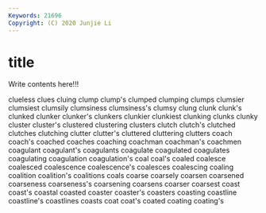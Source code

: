 ```yaml
---
Keywords: 21696
Copyright: (C) 2020 Junjie Li
---
```


# title

Write contents here!!!

clueless
clues 
cluing 
clump 
clump's 
clumped 
clumping 
clumps 
clumsier 
clumsiest 
clumsily
clumsiness 
clumsiness's 
clumsy 
clung 
clunk 
clunk's 
clunked 
clunker 
clunker's 
clunkers
clunkier 
clunkiest 
clunking 
clunks 
clunky 
cluster 
cluster's 
clustered 
clustering 
clusters
clutch 
clutch's 
clutched 
clutches 
clutching 
clutter 
clutter's 
cluttered 
cluttering 
clutters
coach 
coach's 
coached 
coaches 
coaching 
coachman 
coachman's 
coachmen 
coagulant 
coagulant's
coagulants 
coagulate 
coagulated 
coagulates 
coagulating 
coagulation 
coagulation's 
coal 
coal's 
coaled
coalesce 
coalesced 
coalescence 
coalescence's 
coalesces 
coalescing 
coaling 
coalition 
coalition's 
coalitions
coals 
coarse 
coarsely 
coarsen 
coarsened 
coarseness 
coarseness's 
coarsening 
coarsens 
coarser
coarsest 
coast 
coast's 
coastal 
coasted 
coaster 
coaster's 
coasters 
coasting 
coastline
coastline's 
coastlines 
coasts 
coat 
coat's 
coated 
coating 
coating's 
